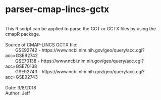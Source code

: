 # parser-cmap-lincs-gctx
<br>
This R script can be applied to parse the GCT or GCTX files by using the cmapR package.<br>
<br>
Source of CMAP-LINCS GCTX file:<br>
&nbsp;&nbsp;&nbsp;&nbsp;&nbsp;&nbsp;&nbsp;&nbsp;GSE92742 - https://www.ncbi.nlm.nih.gov/geo/query/acc.cgi?acc=GSE92742<br>
&nbsp;&nbsp;&nbsp;&nbsp;&nbsp;&nbsp;&nbsp;&nbsp;GSE70138 - https://www.ncbi.nlm.nih.gov/geo/query/acc.cgi?acc=GSE70138<br>
&nbsp;&nbsp;&nbsp;&nbsp;&nbsp;&nbsp;&nbsp;&nbsp;GSE92743 - https://www.ncbi.nlm.nih.gov/geo/query/acc.cgi?acc=GSE92743<br>
<br>
Date: 3/8/2018<br>
Author: Jeff<br>
